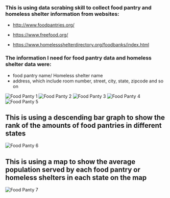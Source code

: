 ### This is using data scrabing skill to collect food pantry and homeless shelter information from websites: 
* http://www.foodpantries.org/


* https://www.freefood.org/
* https://www.homelessshelterdirectory.org/foodbanks/index.html
### The information I need for food pantry data and homeless shelter data were:
* food pantry name/ Homeless shelter name
* address, which include room number, street, city, state, zipcode and so on

<img src="https://github.com/Wenhuan2516/FoodPantryDataScraping/blob/main/food1.png" alt="Food Panty 1" title="Food Pantry 1">

<img src="https://github.com/Wenhuan2516/FoodPantryDataScraping/blob/main/food2.png" alt="Food Panty 2" title="Food Pantry 2">

<img src="https://github.com/Wenhuan2516/FoodPantryDataScraping/blob/main/food3.png" alt="Food Panty 3" title="Food Pantry 3">

<img src="https://github.com/Wenhuan2516/FoodPantryDataScraping/blob/main/food4.png" alt="Food Panty 4" title="Food Pantry 4">

<img src="https://github.com/Wenhuan2516/FoodPantryDataScraping/blob/main/food5.png" alt="Food Panty 5" title="Food Pantry 5">


## This is using a descending bar graph to show the rank of the amounts of food pantries in different states
<img src="https://github.com/Wenhuan2516/FoodPantryDataScraping/blob/main/food6.png" alt="Food Panty 6" title="Food Pantry 6">

## This is using a map to show the average population served by each food pantry or homeless shelters in each state on the map
<img src="https://github.com/Wenhuan2516/FoodPantryDataScraping/blob/main/food7.png" alt="Food Panty 7" title="Food Pantry 7">
